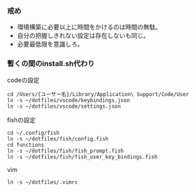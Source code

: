 ### 戒め
* 環境構築に必要以上に時間をかけるのは時間の無駄。
* 自分の把握しきれない設定は存在しないも同じ。
* 必要最低限を意識しろ。

### 暫くの間のinstall.sh代わり
codeの設定
```
cd /Users/{ユーザー名}/Library/Application\ Support/Code/User
ln -s ~/dotfiles/vscode/keybindings.json
ln -s ~/dotfiles/vscode/settings.json
```

fishの設定
```
cd ~/.config/fish
ln -s ~/dotfiles/fish/config.fish
cd functions
ln -s ~/dotfiles/fish/fish_prompt.fish
ln -s ~/dotfiles/fish/fish_user_key_bindings.fish
```

vim
```
ln -s ~/dotfiles/.vimrc
```

